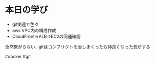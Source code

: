 # 本日の学び
- git関連で色々
- aws VPC内の構成作成
- CloudFront=>ALB=>EC2の同通確認

全然繋がらない..
gitはコンフリクトを治しまくったら仲良くなった気がする

#docker #git
